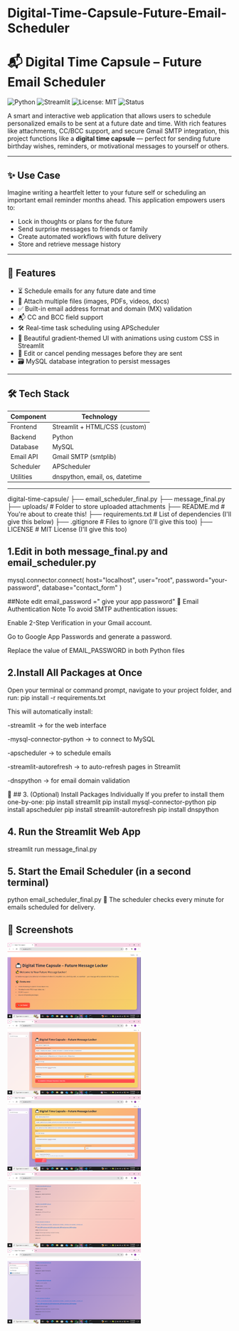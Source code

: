 # Digital-Time-Capsule-Future-Email-Scheduler
# 📬 Digital Time Capsule – Future Email Scheduler


![Python](https://img.shields.io/badge/python-3.8+-blue.svg)
![Streamlit](https://img.shields.io/badge/Built%20With-Streamlit-orange)
![License: MIT](https://img.shields.io/badge/License-MIT-green.svg)
![Status](https://img.shields.io/badge/status-active-brightgreen)




A smart and interactive web application that allows users to schedule personalized emails to be sent at a future date and time. With rich features like attachments, CC/BCC support, and secure Gmail SMTP integration, this project functions like a **digital time capsule** — perfect for sending future birthday wishes, reminders, or motivational messages to yourself or others.

---

## ✨ Use Case

Imagine writing a heartfelt letter to your future self or scheduling an important email reminder months ahead. This application empowers users to:

- Lock in thoughts or plans for the future
- Send surprise messages to friends or family
- Create automated workflows with future delivery
- Store and retrieve message history

---

## 🚀 Features

- ⏳ Schedule emails for any future date and time
- 📎 Attach multiple files (images, PDFs, videos, docs)
- ✅ Built-in email address format and domain (MX) validation
- 📬 CC and BCC field support
- 🛠️ Real-time task scheduling using APScheduler
- 🎨 Beautiful gradient-themed UI with animations using custom CSS in Streamlit
- 🔄 Edit or cancel pending messages before they are sent
- 🗃️ MySQL database integration to persist messages

---

## 🛠️ Tech Stack

| Component   | Technology                     |
|-------------|--------------------------------|
| Frontend    | Streamlit + HTML/CSS (custom) |
| Backend     | Python                         |
| Database    | MySQL                          |
| Email API   | Gmail SMTP (smtplib)         |
| Scheduler   | APScheduler                    |
| Utilities   | dnspython, email, os, datetime |

---

digital-time-capsule/
├── email_scheduler_final.py
├── message_final.py
├── uploads/                   # Folder to store uploaded attachments
├── README.md                  # You're about to create this!
├── requirements.txt           # List of dependencies (I'll give this below)
├── .gitignore                 # Files to ignore (I'll give this too)
├── LICENSE                    # MIT License (I'll give this too)



## 1.Edit in both message_final.py and email_scheduler.py
mysql.connector.connect(
    host="localhost",
    user="root",
    password="your-password",
    database="contact_form"
)

##Note
edit email_password =" give your app password"
🔐 Email Authentication Note
To avoid SMTP authentication issues:

Enable 2-Step Verification in your Gmail account.

Go to Google App Passwords and generate a password.

Replace the value of EMAIL_PASSWORD in both Python files


## 2.Install All Packages at Once
Open your terminal or command prompt, navigate to your project folder, and run:
pip install -r requirements.txt

This will automatically install:

-streamlit → for the web interface

-mysql-connector-python → to connect to MySQL

-apscheduler → to schedule emails

-streamlit-autorefresh → to auto-refresh pages in Streamlit

-dnspython → for email domain validation

🔹 ## 3. (Optional) Install Packages Individually
If you prefer to install them one-by-one:
pip install streamlit
pip install mysql-connector-python
pip install apscheduler
pip install streamlit-autorefresh
pip install dnspython


## 4. Run the Streamlit Web App
streamlit run message_final.py


## 5. Start the Email Scheduler (in a second terminal)
python email_scheduler_final.py
🔁 The scheduler checks every minute for emails scheduled for delivery.


## 📸 Screenshots

<p float="left">
  <img src="screenshots/img1.png" width="300"/>
  <img src="screenshots/img2.png" width="300"/>
  <img src="screenshots/img3.png" width="300"/>
    <img src="screenshots/img4.png" width="300"/>
  <img src="screenshots/img5.png" width="300"/>
</p>



